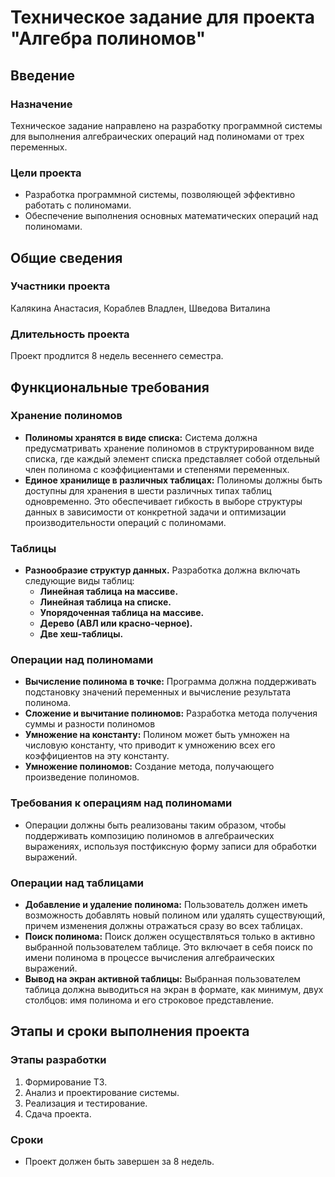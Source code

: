 ﻿# Техническое задание для проекта "Алгебра полиномов"
## Введение

### Назначение
Техническое задание направлено на разработку программной системы для выполнения алгебраических операций над полиномами от трех переменных.

### Цели проекта
- Разработка программной системы, позволяющей эффективно работать с полиномами.
- Обеспечение выполнения основных математических операций над полиномами.

## Общие сведения

### Участники проекта
Калякина Анастасия, 
Кораблев Владлен,
Шведова Виталина

### Длительность проекта
Проект продлится 8 недель весеннего семестра.

## Функциональные требования

### Хранение полиномов
- **Полиномы хранятся в виде списка:** Система должна предусматривать хранение полиномов в структурированном виде списка, где каждый элемент списка представляет собой отдельный член полинома с коэффициентами и степенями переменных.
- **Единое хранилище в различных таблицах:** Полиномы должны быть доступны для хранения в шести различных типах таблиц одновременно. Это обеспечивает гибкость в выборе структуры данных в зависимости от конкретной задачи и оптимизации производительности операций с полиномами.

### Таблицы
- **Разнообразие структур данных.** Разработка должна включать следующие виды таблиц:
  - **Линейная таблица на массиве.** 
  - **Линейная таблица на списке.** 
  - **Упорядоченная таблица на массиве.** 
  - **Дерево (АВЛ или красно-черное).** 
  - **Две хеш-таблицы.**

### Операции над полиномами
- **Вычисление полинома в точке:** Программа должна поддерживать подстановку значений переменных и вычисление результата полинома.
- **Сложение и вычитание полиномов:** Разработка метода получения суммы и разности полиномов
- **Умножение на константу:** Полином может быть умножен на числовую константу, что приводит к умножению всех его коэффициентов на эту константу.
- **Умножение полиномов:** Создание метода, получающего произведение полиномов.


### Требования к операциям над полиномами
- Операции должны быть реализованы таким образом, чтобы поддерживать композицию полиномов в алгебраических выражениях, используя постфиксную форму записи для обработки выражений.

### Операции над таблицами
- **Добавление и удаление полинома:** Пользователь должен иметь возможность добавлять новый полином или удалять существующий, причем изменения должны отражаться сразу во всех таблицах.
- **Поиск полинома:** Поиск должен осуществляться только в активно выбранной пользователем таблице. Это включает в себя поиск по имени полинома в процессе вычисления алгебраических выражений.
- **Вывод на экран активной таблицы:** Выбранная пользователем таблица должна выводиться на экран в формате, как минимум, двух столбцов: имя полинома и его строковое представление.

## Этапы и сроки выполнения проекта

### Этапы разработки
1. Формирование ТЗ.
2. Анализ и проектирование системы.
3. Реализация и тестирование.
4. Сдача проекта.

### Сроки
- Проект должен быть завершен за 8 недель.
